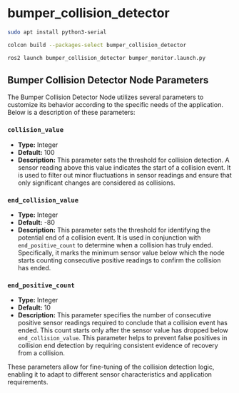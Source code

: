 # bumper_collision_detector

```bash
sudo apt install python3-serial
```

```bash
colcon build --packages-select bumper_collision_detector
```

```bash
ros2 launch bumper_collision_detector bumper_monitor.launch.py
```
## Bumper Collision Detector Node Parameters

The Bumper Collision Detector Node utilizes several parameters to customize its behavior according to the specific needs of the application. Below is a description of these parameters:

### `collision_value`

- **Type:** Integer
- **Default:** 100
- **Description:** This parameter sets the threshold for collision detection. A sensor reading above this value indicates the start of a collision event. It is used to filter out minor fluctuations in sensor readings and ensure that only significant changes are considered as collisions.

### `end_collision_value`

- **Type:** Integer
- **Default:** -80
- **Description:** This parameter sets the threshold for identifying the potential end of a collision event. It is used in conjunction with `end_positive_count` to determine when a collision has truly ended. Specifically, it marks the minimum sensor value below which the node starts counting consecutive positive readings to confirm the collision has ended.

### `end_positive_count`

- **Type:** Integer
- **Default:** 10
- **Description:** This parameter specifies the number of consecutive positive sensor readings required to conclude that a collision event has ended. This count starts only after the sensor value has dropped below `end_collision_value`. This parameter helps to prevent false positives in collision end detection by requiring consistent evidence of recovery from a collision.

These parameters allow for fine-tuning of the collision detection logic, enabling it to adapt to different sensor characteristics and application requirements.
